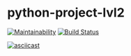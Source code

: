 # python-project-lvl2
[![Maintainability](https://api.codeclimate.com/v1/badges/6bf2c7a82da840aacf67/maintainability)](https://codeclimate.com/github/Amlaith/python-project-lvl1/maintainability)
[![Build Status](https://travis-ci.com/Amlaith/python-project-lvl2.svg?branch=master)](https://travis-ci.com/Amlaith/python-project-lvl2)

[![asciicast](https://asciinema.org/a/kNg6DpJv3ERhTIF7f44uFCmJz.svg)](https://asciinema.org/a/kNg6DpJv3ERhTIF7f44uFCmJz)
